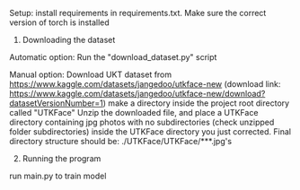 
Setup: install requirements in requirements.txt. Make sure the correct version of torch is installed

1) Downloading the dataset

Automatic option:
    Run the "download_dataset.py" script

Manual option: 
    Download UKT dataset from https://www.kaggle.com/datasets/jangedoo/utkface-new
    (download link: https://www.kaggle.com/datasets/jangedoo/utkface-new/download?datasetVersionNumber=1)
    make a directory inside the project root directory called "UTKFace"
    Unzip the downloaded file, and place a UTKFace directory containing jpg photos with no subdirectories (check unzipped folder subdirectories) 
        inside the UTKFace directory you just corrected. Final directory structure should be:
        ./UTKFace/UTKFace/***.jpg's

2) Running the program

run main.py to train model 

